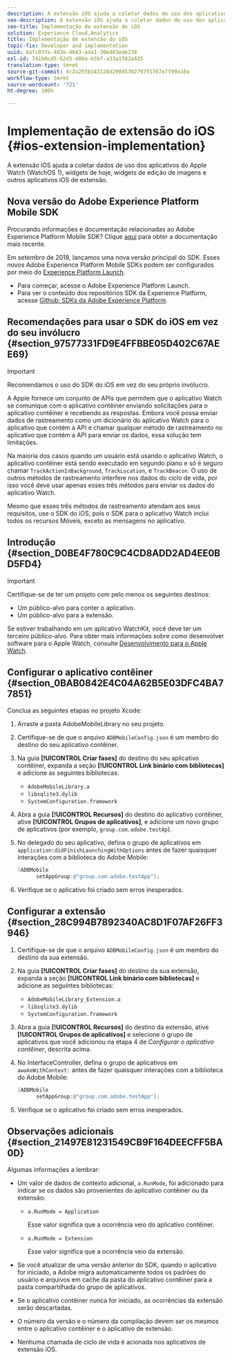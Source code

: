 ```yaml
---
description: A extensão iOS ajuda a coletar dados de uso dos aplicativos do Apple Watch (WatchOS 1), widgets de hoje, widgets de edição de imagens e outros aplicativos iOS de extensão.
seo-description: A extensão iOS ajuda a coletar dados de uso dos aplicativos do Apple Watch (WatchOS 1), widgets de hoje, widgets de edição de imagens e outros aplicativos iOS de extensão.
seo-title: Implementação de extensão do iOS
solution: Experience Cloud,Analytics
title: Implementação de extensão do iOS
topic-fix: Developer and implementation
uuid: 8afc03fe-403e-4643-ada1-30e403ede238
exl-id: 741b0cd5-6245-480a-b5bf-a33a1f82a425
translation-type: tm+mt
source-git-commit: 4c2a255b343128d2904530279751767e7f99a10a
workflow-type: tm+mt
source-wordcount: '721'
ht-degree: 100%

---
```


# Implementação de extensão do iOS {#ios-extension-implementation}

A extensão iOS ajuda a coletar dados de uso dos aplicativos do Apple Watch (WatchOS 1), widgets de hoje, widgets de edição de imagens e outros aplicativos iOS de extensão.

## Nova versão do Adobe Experience Platform Mobile SDK

Procurando informações e documentação relacionadas ao Adobe Experience Platform Mobile SDK? Clique [aqui](https://aep-sdks.gitbook.io/docs/) para obter a documentação mais recente.

Em setembro de 2018, lançamos uma nova versão principal do SDK. Esses novos Adobe Experience Platform Mobile SDKs podem ser configurados por meio do [Experience Platform Launch](https://www.adobe.com/br/experience-platform/launch.html).

* Para começar, acesse o Adobe Experience Platform Launch.
* Para ver o conteúdo dos repositórios SDK da Experience Platform, acesse [Github: SDKs da Adobe Experience Platform](https://github.com/Adobe-Marketing-Cloud/acp-sdks).

## Recomendações para usar o SDK do iOS em vez do seu invólucro {#section_97577331FD9E4FFBBE05D402C67AEE69}

>[!IMPORTANT]
>
>Recomendamos o uso do SDK do iOS em vez do seu próprio invólucro.

A Apple fornece um conjunto de APIs que permitem que o aplicativo Watch se comunique com o aplicativo contêiner enviando solicitações para o aplicativo contêiner e recebendo as respostas. Embora você possa enviar dados de rastreamento como um dicionário do aplicativo Watch para o aplicativo que contém a API e chamar qualquer método de rastreamento no aplicativo que contém a API para enviar os dados, essa solução tem limitações.

Na maioria dos casos quando um usuário está usando o aplicativo Watch, o aplicativo contêiner está sendo executado em segundo plano e só é seguro chamar `TrackActionInBackground`, `TrackLocation`, e `TrackBeacon`. O uso de outros métodos de rastreamento interfere nos dados do ciclo de vida, por isso você deve usar apenas esses três métodos para enviar os dados do aplicativo Watch.

Mesmo que esses três métodos de rastreamento atendam aos seus requisitos, use o SDK do iOS, pois o SDK para o aplicativo Watch inclui todos os recursos Móveis, exceto as mensagens no aplicativo.

## Introdução {#section_D0BE4F780C9C4CD8ADD2AD4EE0BD5FD4}

>[!IMPORTANT]
>
>Certifique-se de ter um projeto com pelo menos os seguintes destinos:
>
>* Um público-alvo para conter o aplicativo.
>* Um público-alvo para a extensão.
>



Se estiver trabalhando em um aplicativo WatchKit, você deve ter um terceiro público-alvo. Para obter mais informações sobre como desenvolver software para o Apple Watch, consulte [Desenvolvimento para o Apple Watch](https://developer.apple.com/library/ios/documentation/General/Conceptual/WatchKitProgrammingGuide/index.html#//apple_ref/doc/uid/TP40014969-CH8-SW1).

## Configurar o aplicativo contêiner {#section_0BAB0842E4C04A62B5E03DFC4BA77851}

Conclua as seguintes etapas no projeto Xcode:

1. Arraste a pasta AdobeMobileLibrary no seu projeto.
1. Certifique-se de que o arquivo `ADBMobileConfig.json` é um membro do destino do seu aplicativo contêiner.
1. Na guia **[!UICONTROL Criar fases]** do destino do seu aplicativo contêiner, expanda a seção **[!UICONTROL Link binário com bibliotecas]** e adicione as seguintes bibliotecas:

   * `AdobeMobileLibrary.a`
   * `libsqlite3.dylib`
   * `SystemConfiguration.framework`

1. Abra a guia **[!UICONTROL Recursos]** do destino do aplicativo contêiner, ative **[!UICONTROL Grupos de aplicativos]**, e adicione um novo grupo de aplicativos (por exemplo, `group.com.adobe.testAp`).

1. No delegado do seu aplicativo, defina o grupo de aplicativos em `application:didFinishLaunchingWithOptions` antes de fazer quaisquer interações com a biblioteca do Adobe Mobile:

   ```objective-c
   [ADBMobile 
         setAppGroup:@"group.com.adobe.testApp"];
   ```

1. Verifique se o aplicativo foi criado sem erros inesperados.

## Configurar a extensão {#section_28C994B7892340AC8D1F07AF26FF3946}

1. Certifique-se de que o arquivo `ADBMobileConfig.json` é um membro do destino da sua extensão.
1. Na guia **[!UICONTROL Criar fases]** do destino da sua extensão, expanda a seção **[!UICONTROL Link binário com bibliotecas]** e adicione as seguintes bibliotecas:

   * `AdobeMobileLibrary_Extension.a`
   * `libsqlite3.dylib`
   * `SystemConfiguration.framework`

1. Abra a guia **[!UICONTROL Recursos]** do destino da extensão, ative **[!UICONTROL Grupos de aplicativos]** e selecione o grupo de aplicativos que você adicionou na etapa 4 de *Configurar o aplicativo contêiner*, descrita acima.

1. No InterfaceController, defina o grupo de aplicativos em `awakeWithContext:` antes de fazer quaisquer interações com a biblioteca do Adobe Mobile:

   ```objective-c
   [ADBMobile 
         setAppGroup:@"group.com.adobe.testApp"];
   ```

1. Verifique se o aplicativo foi criado sem erros inesperados.

## Observações adicionais {#section_21497E81231549CB9F164DEECFF5BA0D}

Algumas informações a lembrar:

* Um valor de dados de contexto adicional, `a.RunMode`, foi adicionado para indicar se os dados são provenientes do aplicativo contêiner ou da extensão:

   * `a.RunMode = Application`

      Esse valor significa que a ocorrência veio do aplicativo contêiner.
   * `a.RunMode = Extension`

      Esse valor significa que a ocorrência veio da extensão.

* Se você atualizar de uma versão anterior do SDK, quando o aplicativo for iniciado, a Adobe migra automaticamente todos os padrões do usuário e arquivos em cache da pasta do aplicativo contêiner para a pasta compartilhada do grupo de aplicativos.
* Se o aplicativo contêiner nunca for iniciado, as ocorrências da extensão serão descartadas.
* O número da versão e o número da compilação devem ser os mesmos entre o aplicativo contêiner e o aplicativo de extensão.
* Nenhuma chamada de ciclo de vida é acionada nos aplicativos de extensão iOS.
